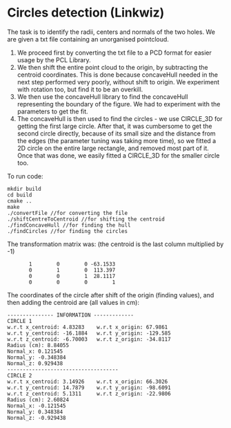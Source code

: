 # Circles detection (Linkwiz)

The task is to identify the radii, centers and normals of the two holes. We are given a txt file containing an unorganised pointcloud.

1. We proceed first by converting the txt file to a PCD format for easier usage by the PCL Library.
2. We then shift the entire point cloud to the origin, by subtracting the centroid coordinates. This is done because concaveHull needed in the next step performed very poorly, without shift to origin. We experiment with rotation too, but find it to be an overkill.
3. We then use the concaveHull library to find the concaveHull representing the boundary of the figure. We had to experiment with the parameters to get the fit.
4. The concaveHull is then used to find the circles - we use CIRCLE_3D for getting the first large circle. After that, it was cumbersome to get the second circle directly, because of its small size and the distance from the edges (the parameter tuning was taking more time), so we fitted a 2D circle on the entire large rectangle, and removed most part of it. Once that was done, we easily fitted a CIRCLE_3D for the smaller circle too.

To run code:
~~~
mkdir build
cd build
cmake ..
make
./convertFile //for converting the file
./shiftCentreToCentroid //for shifting the centroid
./findConcaveHull //for finding the hull
./findCircles //for finding the circles

~~~

The transformation matrix was: (the centroid is the last column multiplied by -1)
~~~
       1        0        0 -63.1533
       0        1        0  113.397
       0        0        1  28.1117
       0        0        0        1
~~~

The coordinates of the circle after shift of the origin (finding values), and then adding the centroid are (all values in cm):
~~~
--------------- INFORMATION -------------
CIRCLE 1
w.r.t x_centroid: 4.83283	 w.r.t x_origin: 67.9861
w.r.t y_centroid: -16.1884	 w.r.t y_origin: -129.585
w.r.t z_centroid: -6.70003	 w.r.t z_origin: -34.8117
Radius (cm): 8.84055
Normal_x: 0.121545
Normal_y: -0.348384
Normal_z: 0.929438
------------------------------------
CIRCLE 2
w.r.t x_centroid: 3.14926	 w.r.t x_origin: 66.3026
w.r.t y_centroid: 14.7879	 w.r.t y_origin: -98.6091
w.r.t z_centroid: 5.1311	 w.r.t z_origin: -22.9806
Radius (cm): 2.60824
Normal_x: -0.121545
Normal_y: 0.348384
Normal_z: -0.929438
~~~
